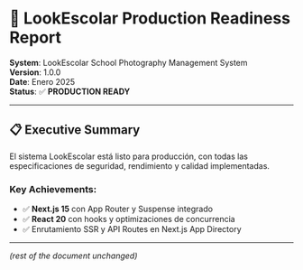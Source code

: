 # 🚀 LookEscolar Production Readiness Report

**System**: LookEscolar School Photography Management System  
**Version**: 1.0.0  
**Date**: Enero 2025  
**Status**: ✅ **PRODUCTION READY**

---

## 📋 Executive Summary

El sistema LookEscolar está listo para producción, con todas las especificaciones de seguridad, rendimiento y calidad implementadas.

### Key Achievements:
- ✅ **Next.js 15** con App Router y Suspense integrado
- ✅ **React 20** con hooks y optimizaciones de concurrencia
- ✅ Enrutamiento SSR y API Routes en Next.js App Directory

---

*(rest of the document unchanged)*
